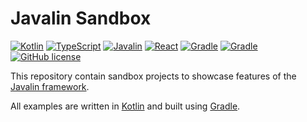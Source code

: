 # Javalin Sandbox

[![Kotlin](https://img.shields.io/badge/kotlin-2.0.10-8d53f9.svg?logo=kotlin&logoColor=8d53f9)](http://kotlinlang.org)
[![TypeScript](https://img.shields.io/badge/typescript-5.2.2-3178c6.svg?logo=typescript&logoColor=3178c6)](https://www.typescriptlang.org)
[![Javalin](https://img.shields.io/badge/javalin-6.3.0-007ea3.svg?logo=java&logoColor=fdb71c)](https://javalin.io)
[![React](https://img.shields.io/badge/react-18.3.1-58c4dc.svg?logo=react&logoColor=58c4dc)](https://react.dev)
[![Gradle](https://img.shields.io/badge/gradle-stable-209bc4.svg?logo=gradle&logoColor=209bc4)](https://gradle.org)
[![Gradle](https://img.shields.io/badge/node.js-stable-417e38.svg?logo=nodedotjs&logoColor=417e38)](https://nodejs.org)
[![GitHub license](https://img.shields.io/badge/license-Apache_2.0-e97726.svg)](https://www.apache.org/licenses/LICENSE-2.0)

This repository contain sandbox projects to showcase features of the [Javalin framework](https://javalin.io).

All examples are written in [Kotlin](https://kotlinlang.org) and built using [Gradle](https://gradle.org).

